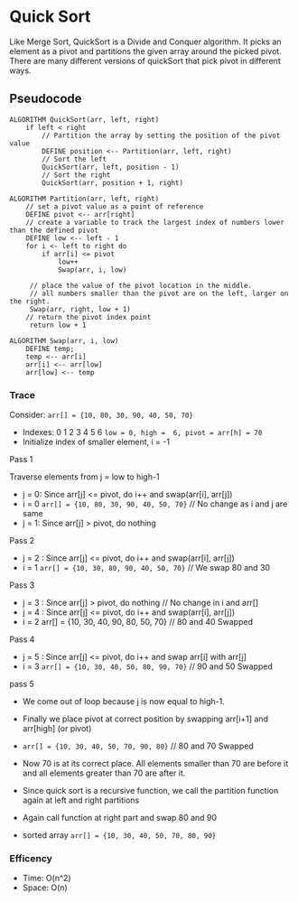 # Quick Sort
Like Merge Sort, QuickSort is a Divide and Conquer algorithm. It picks an element as a pivot and partitions the given array around the picked pivot. There are many different versions of quickSort that pick pivot in different ways. 
## Pseudocode

```
ALGORITHM QuickSort(arr, left, right)
    if left < right
        // Partition the array by setting the position of the pivot value
        DEFINE position <-- Partition(arr, left, right)
        // Sort the left
        QuickSort(arr, left, position - 1)
        // Sort the right
        QuickSort(arr, position + 1, right)

ALGORITHM Partition(arr, left, right)
    // set a pivot value as a point of reference
    DEFINE pivot <-- arr[right]
    // create a variable to track the largest index of numbers lower than the defined pivot
    DEFINE low <-- left - 1
    for i <- left to right do
        if arr[i] <= pivot
            low++
            Swap(arr, i, low)

     // place the value of the pivot location in the middle.
     // all numbers smaller than the pivot are on the left, larger on the right.
     Swap(arr, right, low + 1)
    // return the pivot index point
     return low + 1

ALGORITHM Swap(arr, i, low)
    DEFINE temp;
    temp <-- arr[i]
    arr[i] <-- arr[low]
    arr[low] <-- temp

```

### Trace 
Consider: ```arr[] = {10, 80, 30, 90, 40, 50, 70}```

- Indexes:  0   1   2   3   4   5   6 
```low = 0, high =  6, pivot = arr[h] = 70```
- Initialize index of smaller element, i = -1

Pass 1

Traverse elements from j = low to high-1
- j = 0: Since arr[j] <= pivot, do i++ and swap(arr[i], arr[j])
- i = 0 
```arr[] = {10, 80, 30, 90, 40, 50, 70}``` // No change as i and j are same
- j = 1: Since arr[j] > pivot, do nothing

Pass 2
- j = 2 : Since arr[j] <= pivot, do i++ and swap(arr[i], arr[j])
- i = 1
```arr[] = {10, 30, 80, 90, 40, 50, 70}``` // We swap 80 and 30 

Pass 3
- j = 3 : Since arr[j] > pivot, do nothing // No change in i and arr[]
- j = 4 : Since arr[j] <= pivot, do i++ and swap(arr[i], arr[j])
- i = 2
arr[] = {10, 30, 40, 90, 80, 50, 70} // 80 and 40 Swapped


Pass 4 
- j = 5 : Since arr[j] <= pivot, do i++ and swap arr[i] with arr[j] 
- i = 3 
```arr[] = {10, 30, 40, 50, 80, 90, 70}``` // 90 and 50 Swapped 

pass 5 

- We come out of loop because j is now equal to high-1.
- Finally we place pivot at correct position by swapping arr[i+1] and arr[high] (or pivot) 
- ```arr[] = {10, 30, 40, 50, 70, 90, 80}``` // 80 and 70 Swapped 

- Now 70 is at its correct place. All elements smaller than 70 are before it and all elements greater than 70 are after it.
- Since quick sort is a recursive function, we call the partition function again at left and right partitions
- Again call function at right part and swap 80 and 90
- sorted array ```arr[] = {10, 30, 40, 50, 70, 80, 90}```

### Efficency
- Time: O(n^2)
- Space: O(n)